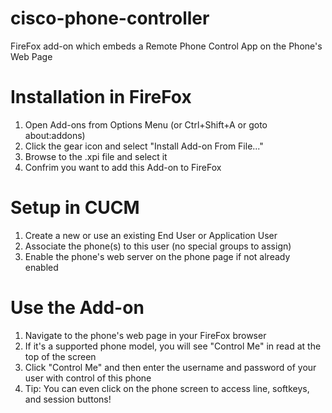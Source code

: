 # cisco-phone-controller
FireFox add-on which embeds a Remote Phone Control App on the Phone's Web Page

# Installation in FireFox
1. Open Add-ons from Options Menu (or Ctrl+Shift+A or goto about:addons)
2. Click the gear icon and select "Install Add-on From File..."
3. Browse to the .xpi file and select it
4. Confrim you want to add this Add-on to FireFox

# Setup in CUCM
1. Create a new or use an existing End User or Application User
2. Associate the phone(s) to this user (no special groups to assign)
3. Enable the phone's web server on the phone page if not already enabled

# Use the Add-on
1. Navigate to the phone's web page in your FireFox browser
2. If it's a supported phone model, you will see "Control Me" in read at the top of the screen
3. Click "Control Me" and then enter the username and password of your user with control of this phone
4. Tip: You can even click on the phone screen to access line, softkeys, and session buttons!
